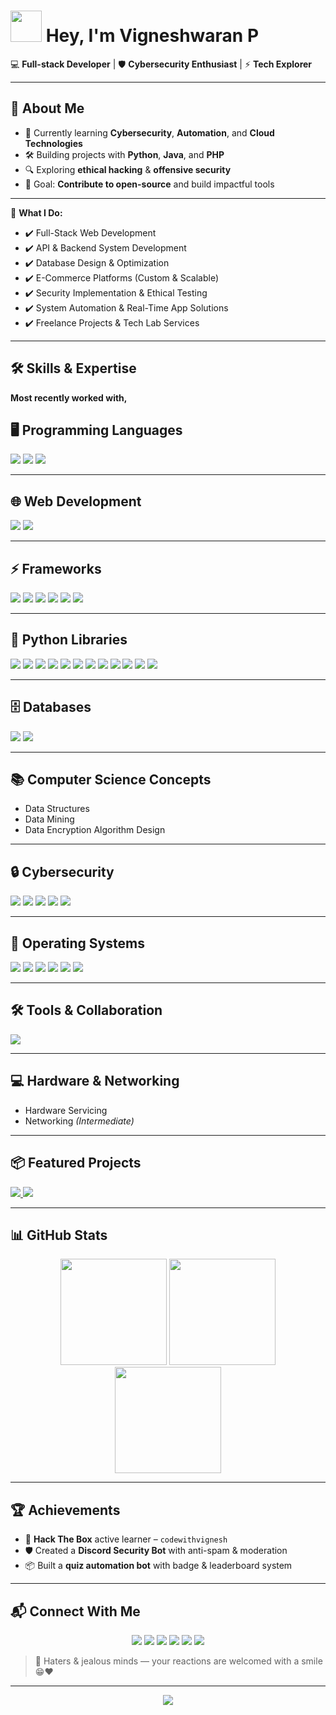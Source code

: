 # <img src="🤖%20Robot%20Waving.gif" height=50 width=50> Hey, I'm Vigneshwaran P

💻 **Full-stack Developer** | 🛡️ **Cybersecurity Enthusiast** | ⚡ **Tech Explorer**

---

## 🚀 About Me
- 🌱 Currently learning **Cybersecurity**, **Automation**, and **Cloud Technologies**
- 🛠️ Building projects with **Python**, **Java**, and **PHP**
- 🔍 Exploring **ethical hacking** & **offensive security**
- 🎯 Goal: **Contribute to open-source** and build impactful tools

---

💼 **What I Do:**
- ✔️ Full-Stack Web Development
- ✔️ API & Backend System Development
- ✔️ Database Design & Optimization
- ✔️ E-Commerce Platforms (Custom & Scalable)
- ✔️ Security Implementation & Ethical Testing
- ✔️ System Automation & Real-Time App Solutions
- ✔️ Freelance Projects & Tech Lab Services

---
  
## 🛠 Skills & Expertise
  
**Most recently worked with,**

## 🖥️ Programming Languages
<p align="left">
 <img src="https://skillicons.dev/icons?i=c,cpp,java,python,lua,bash" />
 <img src="https://img.shields.io/badge/Batch-4D4D4D?style=for-the-badge&logo=bat&logoColor=white"/>
 <img src="https://img.shields.io/badge/Visual%20Basic-512BD4?style=for-the-badge&logo=.net&logoColor=white"/>
</p>

---

## 🌐 Web Development
<p align="left">
 <img src="https://skillicons.dev/icons?i=html,css,js,php" />
  <img src="https://img.shields.io/badge/XML-D40000?style=for-the-badge&logo=xml&logoColor=white"/>
</p>

---

## ⚡ Frameworks
<p align="left">
 <img src="https://skillicons.dev/icons?i=laravel,react,nodejs" />
 <img src="https://img.shields.io/badge/Livewire-FB70A9?style=for-the-badge&logo=livewire&logoColor=white"/>
  <img src="https://img.shields.io/badge/Codeigniter-FF2D20?style=for-the-badge&logo=codeigniter&logoColor=white"/>
 <img src="https://img.shields.io/badge/Alpine.js-8BC0D0?style=for-the-badge&logo=alpinedotjs&logoColor=black"/>
 <img src="https://img.shields.io/badge/Rappasoft-1A1A1A?style=for-the-badge&logo=laravel&logoColor=red"/>
 <img src="https://img.shields.io/badge/Magenta-A100FF?style=for-the-badge&logo=google&logoColor=white"/>
</p>

---

## 📨 Python Libraries
<p align="left">
  <img src="https://img.shields.io/badge/discord.py-5865F2?style=for-the-badge&logo=discord&logoColor=white"/>
  <img src="https://img.shields.io/badge/discord.ui-5865F2?style=for-the-badge&logo=discord&logoColor=white"/>
  <img src="https://img.shields.io/badge/LangChain%20Groq-00C58E?style=for-the-badge&logo=langchain&logoColor=white"/>
  <img src="https://img.shields.io/badge/BeautifulSoup-25A162?style=for-the-badge&logo=python&logoColor=white"/>
  <img src="https://img.shields.io/badge/Requests-FF5733?style=for-the-badge&logo=python&logoColor=white"/>
  <img src="https://img.shields.io/badge/gTTS-34A853?style=for-the-badge&logo=google&logoColor=white"/>
  <img src="https://img.shields.io/badge/Telethon-0088CC?style=for-the-badge&logo=telegram&logoColor=white"/>
  <img src="https://img.shields.io/badge/Supabase-3ECF8E?style=for-the-badge&logo=supabase&logoColor=white"/>
  <img src="https://img.shields.io/badge/APScheduler-000000?style=for-the-badge&logo=python&logoColor=white"/>
  <img src="https://img.shields.io/badge/Dateutil-FFA500?style=for-the-badge&logo=python&logoColor=white"/>
  <img src="https://img.shields.io/badge/pytz-306998?style=for-the-badge&logo=python&logoColor=white"/>
  <img src="https://img.shields.io/badge/Aiohttp-2C5BB4?style=for-the-badge&logo=python&logoColor=white"/>
</p>

---

## 🗄️ Databases
<p align="left">
 <img src="https://skillicons.dev/icons?i=mysql,sqlite,mongodb" />
 <img src="https://img.shields.io/badge/Oracle-F80000?style=for-the-badge&logo=oracle&logoColor=white"/>
</p>  

---

## 📚 Computer Science Concepts
- Data Structures  
- Data Mining  
- Data Encryption Algorithm Design  

---

## 🔒 Cybersecurity
<p align="left">
 <img src="https://img.shields.io/badge/SQL%20Injection-000000?style=for-the-badge&logo=databricks&logoColor=white"/>
 <img src="https://img.shields.io/badge/XSS%20Attack-FF5733?style=for-the-badge&logo=bugatti&logoColor=white"/>
 <img src="https://img.shields.io/badge/DoS%2FDDoS-6E5494?style=for-the-badge&logo=cloudflare&logoColor=white"/>
 <img src="https://img.shields.io/badge/Web%20Crawling-0A66C2?style=for-the-badge&logo=webflow&logoColor=white"/>
 <img src="https://img.shields.io/badge/Info%20Gathering-00599C?style=for-the-badge&logo=protonmail&logoColor=white"/>
</p>

---

## 🐧 Operating Systems
<p align="left">
  <img src="https://skillicons.dev/icons?i=windows" />
 <img src="https://skillicons.dev/icons?i=linux" />
  <img src="https://skillicons.dev/icons?i=ubuntu" />
  <img src="https://skillicons.dev/icons?i=kali" />
 <img src="https://img.shields.io/badge/Alma%20Linux-00245E?style=for-the-badge&logo=almalinux&logoColor=white"/>
  <img src="https://img.shields.io/badge/Android-30D780?style=for-the-badge&logo=android&logoColor=white"/>
</p>

---

## 🛠️ Tools & Collaboration
<p align="left">
 <img src="https://skillicons.dev/icons?i=git,github,gitlab,vscode" />
</p>

---

## 💻 Hardware & Networking
- Hardware Servicing  
- Networking *(Intermediate)*  

---

## 📦 Featured Projects

<p align="left">
  <a href="https://github.com/codewithvignesh-dev/discord-security-bot">
    <img src="https://img.shields.io/badge/Discord%20Security%20Bot-F25D00?style=for-the-badge&logo=discord&logoColor=white"/>
  </a>
  <a href="https://github.com/codewithvignesh-dev/quiz-automation-bot">
    <img src="https://img.shields.io/badge/Quiz%20Automation%20Bot-34A853?style=for-the-badge&logo=python&logoColor=white"/>
  </a>
</p>

---

## 📊 GitHub Stats
<p align="center">
  <img src="https://github-readme-stats.vercel.app/api?username=codewithvignesh-dev&show_icons=true&theme=tokyonight" height="170"/>
  <img src="https://github-readme-stats.vercel.app/api/top-langs/?username=codewithvignesh-dev&theme=tokyonight" height="170"/>
  <img src="https://github-readme-streak-stats.herokuapp.com/?user=codewithvignesh-dev&theme=tokyonight" height="170"/>
</p>

---

## 🏆 Achievements
- 🥇 **Hack The Box** active learner – `codewithvignesh`
- 🛡️ Created a **Discord Security Bot** with anti-spam & moderation
- 📦 Built a **quiz automation bot** with badge & leaderboard system

---

## 📬 Connect With Me
<p align="center">
  <a href="https://github.com/codewithvignesh-dev"><img src="https://img.shields.io/badge/GitHub-181717?logo=github&logoColor=white"/></a>
  <a href="https://linkedin.com/in/codewithvignesh"><img src="https://img.shields.io/badge/LinkedIn-0A66C2?logo=linkedin&logoColor=white"/></a>
  <a href="https://discordapp.com/users/844933943388012565"><img src="https://img.shields.io/badge/Discord-5865F2?logo=discord&logoColor=white"/></a>
  <a href="mailto:codewithvignesh@gmail.com"><img src="https://img.shields.io/badge/Email-D14836?logo=gmail&logoColor=white"/></a>
  <a href="https://www.instagram.com/codewithvignesh"><img src="https://img.shields.io/badge/Instagram-E4405F?style=for-the-badge&logo=instagram&logoColor=white"/></a>
  <a href="https://telegram.me/codewithvignesh"><img src="https://img.shields.io/badge/Telegram-26A5E4?style=for-the-badge&logo=telegram&logoColor=white"/></a>
</p>

> 🧢 Haters & jealous minds — your reactions are welcomed with a smile 😁❤️

---

<p align="center">
  <img src="https://gh-badges.vercel.app/ghpvc?user=codewithvignesh-dev&label=Profile%20Views" />
</p>
